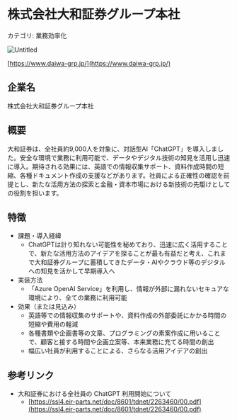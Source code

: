 # 株式会社大和証券グループ本社

カテゴリ: 業務効率化

![Untitled](%E6%A0%AA%E5%BC%8F%E4%BC%9A%E7%A4%BE%E5%A4%A7%E5%92%8C%E8%A8%BC%E5%88%B8%E3%82%AF%E3%82%99%E3%83%AB%E3%83%BC%E3%83%95%E3%82%9A%E6%9C%AC%E7%A4%BE%208a9474541ee74b74adc6c3c4e5426123/Untitled.png)

[https://www.daiwa-grp.jp/](https://www.daiwa-grp.jp/)

## 企業名

株式会社大和証券グループ本社

## 概要

大和証券は、全社員約9,000人を対象に、対話型AI「ChatGPT」を導入しました。安全な環境で業務に利用可能で、データやデジタル技術の知見を活用し迅速に導入。期待される効果には、英語での情報収集サポート、資料作成時間の短縮、各種ドキュメント作成の支援などがあります。社員による正確性の確認を前提とし、新たな活用方法の探索と金融・資本市場における新技術の先駆けとしての役割を担います。

## 特徴

- 課題・導入経緯
    - ChatGPTは計り知れない可能性を秘めており、迅速に広く活用することで、新たな活用方法のアイデアを探ることが最も有益だと考え、これまで大和証券グループに蓄積してきたデータ・AIやクラウド等のデジタルへの知見を活かして早期導入へ
- 実装方法
    - 「Azure OpenAI Service」を利用し、情報が外部に漏れないセキュアな環境により、全ての業務に利用可能
- 効果（または見込み）
    - 英語等での情報収集のサポートや、資料作成の外部委託にかかる時間の短縮や費用の軽減
    - 各種書類や企画書等の文章、プログラミングの素案作成に用いることで、顧客と接する時間や企画立案等、本来業務に充てる時間の創出
    - 幅広い社員が利用することによる、さらなる活用アイデアの創出

## 参考リンク

- 大和証券における全社員の ChatGPT 利用開始について
    - [https://ssl4.eir-parts.net/doc/8601/tdnet/2263460/00.pdf](https://ssl4.eir-parts.net/doc/8601/tdnet/2263460/00.pdf)